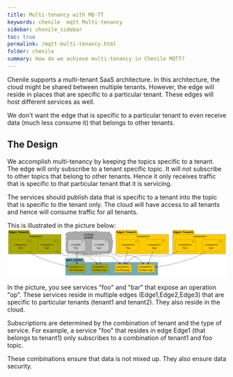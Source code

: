 ```yaml
---
title: Multi-tenancy with MQ-TT
keywords: chenile  mqtt Multi-tenancy
sidebar: chenile_sidebar
toc: true
permalink: /mqtt-multi-tenancy.html
folder: chenile
summary: How do we achieve multi-tenancy in Chenile MQTT?
---
```

Chenile supports a multi-tenant SaaS architecture. In this architecture, the cloud might be shared between multiple tenants. However, the edge will reside in places that are specific to a particular tenant. These edges will host different services as well. 

We don't want the edge that is specific to a particular tenant to even receive data (much less consume it) that belongs to other tenants. 

## The Design
We accomplish multi-tenancy by keeping the topics specific to a tenant. The edge will only subscribe to a tenant specific topic. It will not subscribe to other topics that belong to other tenants. Hence it only receives traffic that is specific to that particular tenant that it is servicing. 

The services should publish data that is specific to a tenant into the topic that is specific to the tenant only. The cloud will have access to all tenants and hence will consume traffic for all tenants. 

This is illustrated in the picture below:
[![MQTT Multi Tenancy](/images/chenile/mqtt-multi-tenancy.png)](/images/chenile/mqtt-multi-tenancy.png)

In the picture, you see services "foo" and "bar" that expose an operation "op". These services reside in multiple edges (Edge1,Edge2,Edge3) that are specific to particular tenants (tenant1 and tenant2). They also reside in the cloud. 

Subscriptions are determined by the combination of tenant and the type of service. For example, a service "foo" that resides in edge Edge1 (that belongs to tenant1) only subscribes to a combination of tenant1 and foo topic. 

These combinations ensure that data is not mixed up. They also ensure data security.